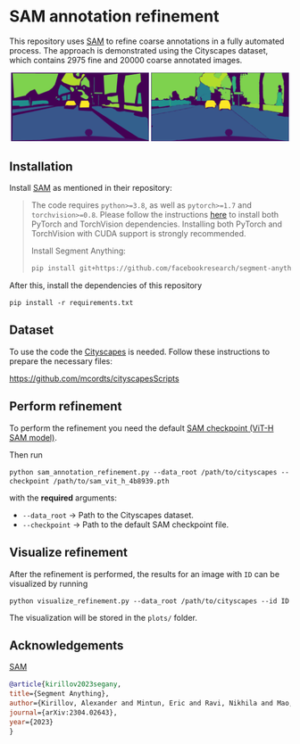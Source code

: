 # SAM annotation refinement

 This repository uses [SAM](https://github.com/facebookresearch/segment-anything) to refine coarse annotations in a fully automated process. The approach is demonstrated using the Cityscapes dataset, which contains 2975 fine and 20000 coarse annotated images. 

<p align="center">
  <img src="assets/1_coarse.png" width="49%">
  <img src="assets/1_refined.png" width="49%">
</p>

## Installation

Install [SAM](https://github.com/facebookresearch/segment-anything) as mentioned in their repository: 

> The code requires `python>=3.8`, as well as `pytorch>=1.7` and `torchvision>=0.8`.  Please follow the instructions [here](https://pytorch.org/get-started/locally/) to install both PyTorch and TorchVision dependencies. Installing both PyTorch and TorchVision with CUDA support is strongly recommended.
>  
> Install Segment Anything:  
>  
> ```bash
> pip install git+https://github.com/facebookresearch/segment-anything.git
> ```

After this, install the dependencies of this repository
```
pip install -r requirements.txt
```

## Dataset

To use the code the [Cityscapes](https://www.cityscapes-dataset.com/) is needed. Follow these instructions to prepare the necessary files: 

https://github.com/mcordts/cityscapesScripts


## Perform refinement

To perform the refinement you need the default [SAM checkpoint (ViT-H SAM model)](https://github.com/facebookresearch/segment-anything#model-checkpoints). 

Then run 
```
python sam_annotation_refinement.py --data_root /path/to/cityscapes --checkpoint /path/to/sam_vit_h_4b8939.pth
```
with the **required** arguments: 

- `--data_root` → Path to the Cityscapes dataset.
- `--checkpoint` → Path to the default SAM checkpoint file.

## Visualize refinement

After the refinement is performed, the results for an image with `ID` can be visualized by running

```
python visualize_refinement.py --data_root /path/to/cityscapes --id ID
```

The visualization will be stored in the `plots/` folder.

## Acknowledgements

[SAM](https://github.com/facebookresearch/segment-anything)

```bibtex
@article{kirillov2023segany,
title={Segment Anything}, 
author={Kirillov, Alexander and Mintun, Eric and Ravi, Nikhila and Mao, Hanzi and Rolland, Chloe and Gustafson, Laura and Xiao, Tete and Whitehead, Spencer and Berg, Alexander C. and Lo, Wan-Yen and Doll{\'a}r, Piotr and Girshick, Ross},
journal={arXiv:2304.02643},
year={2023}
}
```